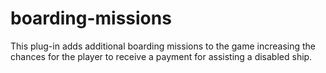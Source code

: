 # boarding-missions

This plug-in adds additional boarding missions to the game increasing the chances for the player to receive a payment for assisting a disabled ship.
